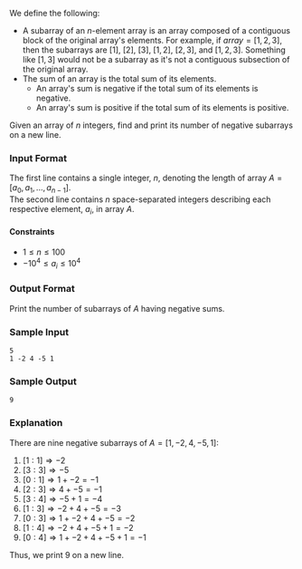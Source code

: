 We define the following:

- A subarray of an $n$-element array is an array composed of a contiguous block of the original array's elements. For example, if $array = [1,2,3]$, then the subarrays are $[1]$, $[2]$, $[3]$, $[1,2]$, $[2,3]$, and $[1,2,3]$. Something like $[1,3]$ would not be a subarray as it's not a contiguous subsection of the original array.
- The sum of an array is the total sum of its elements.
  - An array's sum is negative if the total sum of its elements is negative.
  - An array's sum is positive if the total sum of its elements is positive.

Given an array of $n$ integers, find and print its number of negative subarrays on a new line.

### Input Format

The first line contains a single integer, $n$, denoting the length of array $A = [a_0, a_1, ..., a_{n-1}]$.\
The second line contains $n$ space-separated integers describing each respective element, $a_i$, in array $A$.

#### Constraints

- $1 \le n \le 100$
- $-10^4 \le a_i \le 10^4$

### Output Format

Print the number of subarrays of $A$ having negative sums.

### Sample Input
```
5
1 -2 4 -5 1
```
### Sample Output
```
9
```
### Explanation

There are nine negative subarrays of $A = [1, -2, 4, -5, 1]$:

1. $[1:1] \Rightarrow -2$
2. $[3:3] \Rightarrow -5$
3. $[0:1] \Rightarrow 1 + -2 = -1$
4. $[2:3] \Rightarrow 4 + -5 = -1$
5. $[3:4] \Rightarrow -5 + 1 = -4$
6. $[1:3] \Rightarrow -2 + 4 + -5 = -3$
7. $[0:3] \Rightarrow 1 + -2 + 4 + -5 = -2$
8. $[1:4] \Rightarrow -2 + 4 + -5 + 1 = -2$
9. $[0:4] \Rightarrow 1 + -2 + 4 + -5 + 1 = -1$

Thus, we print $9$ on a new line.